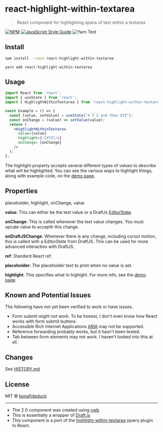 # react-highlight-within-textarea

> React component for highlighting spans of text within a textarea

[![NPM](https://img.shields.io/npm/v/react-highlight-within-textarea.svg)](https://www.npmjs.com/package/react-highlight-within-textarea) [![JavaScript Style Guide](https://img.shields.io/badge/code_style-standard-brightgreen.svg)](https://standardjs.com) ![Yarn Test](https://github.com/bonafideduck/react-highlight-within-textarea/workflows/Yarn%20Test/badge.svg)


## Install

```bash
npm install --save react-highlight-within-textarea
```
```
yarn add react-highlight-within-textarea
```

## Usage

```jsx
import React from 'react';
import { useState } from 'react';
import { HighlightWithinTextarea } from 'react-highlight-within-textarea'

const Example = () => {
  const [value, setValue] = useState("X Y Z and then XYZ");
  const onChange = (value) => setValue(value);
  return (
    <HighlightWithinTextarea
      value={value}
      highlight={/[XYZ]/g}
      onChange= {onChange}
    />
  );
};
```

The highlight property accepts several different types of values to describe 
what will be highlighted.  You can see the various ways to highlight things, 
along with example code, on the 
[demo page](https://bonafideduck.github.io/react-highlight-within-textarea/).

## Properties

placeholder, highlight, onChange, value

**value**: This can either be the text value or a DraftJs [EditorState](https://draftjs.org/docs/api-reference-editor-state/#internaldocs-banner).

**onChange**: This is called whenever the text value changes.  You must upcate value to accepth this change.

**onDraftJSChange**: Whenever there is any change, including cursor motion, this is called with a EditorState from DraftJS.  This can be used for more advanced interaction with DraftJS.  

**ref**: Standard React ref.

**placeholder**: The placeholder text to print when no value is set.

**highlight**: This specifies what to highlght.  For more info, see the
[demo page](https://bonafideduck.github.io/react-highlight-within-textarea/).


## Known and Potential Issues

The following have not yet been verified to work or have issues.

* Form submit might not work.  To be honest, I don't even know how React works with form submit buttons.
* Accessible Rich Internet Applications [ARIA](https://developer.mozilla.org/en-US/docs/Web/Accessibility/ARIA) may not be supported.
* Reference forwarding probably works, but it hasn't been tested.
* Tab between form elements may not work. I haven't looked into this at all.

## Changes

See [HISTORY.md](https://github.com/bonafideduck/react-highlight-within-textarea/blob/main/HISTORY.md)

## License

MIT © [bonafideduck](https://github.com/bonafideduck)

---

* The 2.0 component was created using [nwb](https://github.com/insin/nwb)
* This is essentially a wrapper of [Draft.js](https://draftjs.org)
* This component is a port of the [highlight-within-textarea](https://www.npmjs.com/package/highlight-within-textarea) jquery plugin to React.
